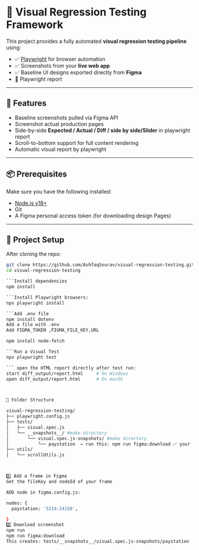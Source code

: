 # 🎯 Visual Regression Testing Framework

This project provides a fully automated **visual regression testing pipeline** using:

- ✅ [Playwright](https://playwright.dev/) for browser automation
- ✅ Screenshots from your **live web app**
- ✅ Baseline UI designs exported directly from **Figma**
- 🧪 Playwright report

---

## 🚀 Features

- Baseline screenshots pulled via Figma API
- Screenshot actual production pages
- Side-by-side **Expected / Actual / Diff / side by side/Slider** in playwright report
- Scroll-to-bottom support for full content rendering
- Automatic visual report by playwright

---

## 📦 Prerequisites

Make sure you have the following installed:

- [Node.js v18+](https://nodejs.org/en/download/)
- Git
- A Figma personal access token (for downloading design Pages)

---

## 🔧 Project Setup

After cloning the repo:

```bash
git clone https://github.com/AshfaqSourav/visual-regression-testing.git
cd visual-regression-testing

```Install dependencies
npm install

```Install Playwright browsers:
npx playwright install

```Add .env file
npm install dotenv
Add a file with .env
Add FIGMA_TOKEN ,FIGMA_FILE_KEY,URL

npm install node-fetch

```Run a Visual Test
npx playwright test

``` open the HTML report directly after test run:
start diff_output/report.html     # On Windows
open diff_output/report.html      # On macOS



📂 Folder Structure

visual-regression-testing/
├── playwright.config.js
├── tests/
│   ├── visual.spec.js
│   └── __snapshots__/ #make directory
│       └── visual.spec.js-snapshots/ #make directory
│           └── paystation  ← run this: npm run figma:download ✅ your  images will be inside this
├── utils/
│   └── scrollUtils.js



1️⃣ Add a frame in Figma
Get the fileKey and nodeId of your frame

ADD node in figma.config.js:

nodes: {
  paystation: '5214:24158',

}
2️⃣ Download screenshot
npm run
npm run figma:download
This creates: tests/__snapshots__/visual.spec.js-snapshots/paystation
